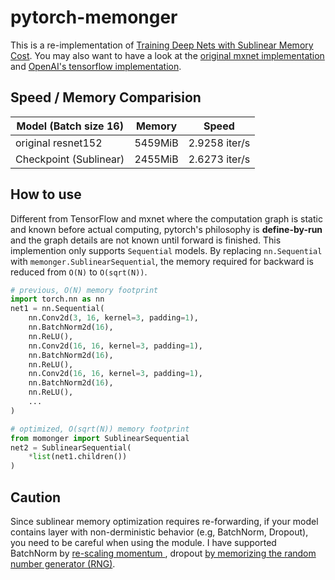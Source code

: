 # pytorch-memonger

This is a re-implementation of [Training Deep Nets with Sublinear Memory Cost](https://arxiv.org/abs/1604.06174). 
You may also want to have a look at the [original mxnet implementation](https://github.com/dmlc/mxnet-memonger) and 
[OpenAI's tensorflow implementation](https://github.com/openai/gradient-checkpointing).

## Speed / Memory Comparision

Model (Batch size 16) | Memory | Speed 
--- | --- | ---
original resnet152	| 5459MiB | 2.9258 iter/s
Checkpoint (Sublinear) | 2455MiB | 2.6273 iter/s

## How to use 

Different from TensorFlow and mxnet where the computation graph is static and known before actual computing,
pytorch's philosophy is **define-by-run** and the graph details are not known until forward is finished. This implemention
only supports `Sequential` models. By replacing `nn.Sequential` with `memonger.SublinearSequential`, 
the memory required for backward is reduced from `O(N)` to `O(sqrt(N))`.

```python
# previous, O(N) memory footprint
import torch.nn as nn
net1 = nn.Sequential(
    nn.Conv2d(3, 16, kernel=3, padding=1),
    nn.BatchNorm2d(16),
    nn.ReLU(),
    nn.Conv2d(16, 16, kernel=3, padding=1),
    nn.BatchNorm2d(16),
    nn.ReLU(),
    nn.Conv2d(16, 16, kernel=3, padding=1),
    nn.BatchNorm2d(16),
    nn.ReLU(),
    ...
)

# optimized, O(sqrt(N)) memory footprint
from momonger import SublinearSequential
net2 = SublinearSequential(
    *list(net1.children())  
)
```    
 
## Caution

Since sublinear memory optimization requires re-forwarding, if your model contains layer with non-derministic behavior 
(e.g, BatchNorm, Dropout), you need to be careful when using the module. I have supported BatchNorm by [re-scaling momentum 
](momonger/memonger.py#L24), dropout [by memorizing the random number generator (RNG)](https://github.com/Lyken17/pytorch-memonger/blob/master/momonger/checkpoint.py#L27).
